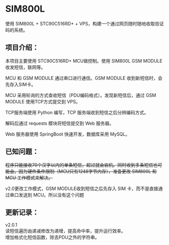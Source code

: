 # SIM800L


使用 SIM800L + STC90C516RD+ + VPS，构建一个通过网页随时随地收取验证码的系统。




## 项目介绍：


本项目主要使用 STC90C516RD+ MCU做控制。使用 SIM800L GSM MODULE收发短信，联网等。

MCU 和 GSM MODULE 通过串口进行通信。GSM MODULE 收到新短信时，会先存入SIM卡。

MCU 采用轮询的方式查收短信（PDU编码格式）。发现新短信后，通过 GSM MODULE 使用TCP方式提交到 VPS。

TCP服务端使用 Python 编写，TCP 服务端收到短信之后分辨编码方式。

解码后通过 requests 模块将短信提交到 Web 服务器。

Web 服务器使用 SpringBoot 快速开发，数据库采用 MySQL。



## 已知问题：

~~程序只能接收70个汉字以内的单条短信，超过就会宕机。同时收到多条短信也可能会。因为硬件条件限制（MCU只有1248字节内存），准备更改 SIM800L 和 MCU 工作模式来解决。~~

v2.0更改工作模式，GSM MODULE收到短信之后先存入 SIM 卡，而不是直接通过串口发送到 MCU。所以没有这个问题



## 更新记录：

v2.0.1    
读短信遍历由递减修改为递增，提高命中率，提升运行效率。  
增加格式化短信函数，除去PDU之外的字符串。  
  
    
      